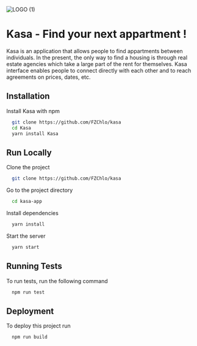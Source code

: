 ![LOGO (1)](https://user-images.githubusercontent.com/72107589/142654338-90cb5c5a-3ca6-4d21-a806-d24dbd84ea17.png)



# Kasa - Find your next appartment !

Kasa is an application that allows people to find appartments between individuals. In the present, the only way to find a housing is through real estate agencies which take a large part of the rent for themselves. Kasa interface enables people to connect directly with each other and to reach agreements on prices, dates, etc.

## Installation

Install Kasa with npm

```bash
  git clone https://github.com/FZChlo/kasa
  cd Kasa
  yarn install Kasa
```
    
## Run Locally

Clone the project

```bash
  git clone https://github.com/FZChlo/kasa
```

Go to the project directory

```bash
  cd kasa-app
```

Install dependencies

```bash
  yarn install
```

Start the server

```bash
  yarn start
```


## Running Tests

To run tests, run the following command

```bash
  npm run test
```


## Deployment

To deploy this project run

```bash
  npm run build
```